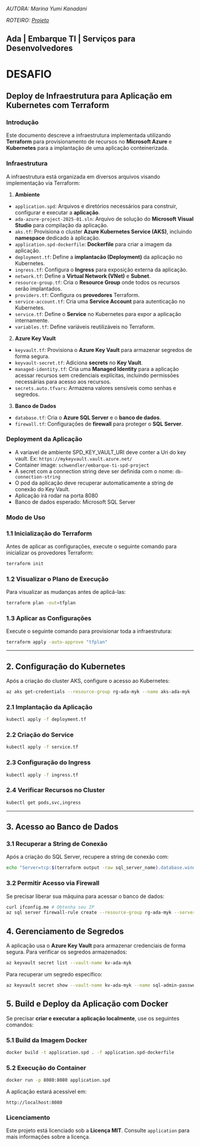 ﻿*AUTORA: Marina Yumi Kanadani*

*ROTEIRO: [*Projeto*](./projeto_modulo.md)*

## Ada | Embarque TI | Serviços para Desenvolvedores

# DESAFIO
## Deploy de Infraestrutura para Aplicação em Kubernetes com Terraform 

### Introdução
Este documento descreve a infraestrutura implementada utilizando **Terraform** para provisionamento de recursos no **Microsoft Azure** e **Kubernetes** para a implantação de uma aplicação conteinerizada. 

### Infraestrutura
A infraestrutura está organizada em diversos arquivos visando implementação via Terraform:

1. **Ambiente**
- `application.spd`: Arquivos e diretórios necessários para construir, configurar e executar a **aplicação**.
- `ada-azure-project-2025-01.sln`: Arquivo de solução do **Microsoft Visual Studio** para compilação da aplicação.
- `aks.tf`: Provisiona o cluster **Azure Kubernetes Service (AKS)**, incluindo **namespace** dedicado à aplicação.
- `application.spd-dockerfile`: **Dockerfile** para criar a imagem da aplicação.
- `deployment.tf`: Define a **implantacão (Deployment)** da aplicação no Kubernetes.
- `ingress.tf`: Configura o **Ingress** para exposição externa da aplicação.
- `network.tf`: Define a **Virtual Network (VNet)** e **Subnet**.
- `resource-group.tf`: Cria o **Resource Group** onde todos os recursos serão implantados.
- `providers.tf`: Configura os **provedores** Terraform.
- `service-account.tf`: Cria uma **Service Account** para autenticação no Kubernetes.
- `service.tf`: Define o **Service** no Kubernetes para expor a aplicação internamente.
- `variables.tf`: Define variáveis reutilizáveis no Terraform. 

2. **Azure Key Vault**
- `keyvault.tf`: Provisiona o **Azure Key Vault** para armazenar segredos de forma segura.
- `keyvault-secret.tf`: Adiciona **secrets** no **Key Vault**.
- `managed-identity.tf`: Cria uma **Managed Identity** para a aplicação acessar recursos sem credenciais explícitas, incluindo permissões necessárias para acesso aos recursos.
- `secrets.auto.tfvars`: Armazena valores sensíveis como senhas e segredos.

3. **Banco de Dados**
- `database.tf`: Cria o **Azure SQL Server** e o **banco de dados**.
- `firewall.tf`: Configurações de **firewall** para proteger o **SQL Server**.

### Deployment da Aplicação
- A variavel de ambiente SPD_KEY_VAULT_URI deve conter a Uri do key vault. Ex: `https://mykeyvault.vault.azure.net/`
- Container image: `schwendler/embarque-ti-spd-project`
- A secret com a connection string deve ser definida com o nome: `db-connection-string`
- O pod da aplicação deve recuperar automaticamente a string de conexão do Key Vault.
- Aplicação irá rodar na porta 8080
- Banco de dados esperado: Microsoft SQL Server

### Modo de Uso

### 1.1 **Inicialização do Terraform**
Antes de aplicar as configurações, execute o seguinte comando para inicializar os provedores Terraform:

```sh
terraform init
```

### 1.2 **Visualizar o Plano de Execução**
Para visualizar as mudanças antes de aplicá-las:
```sh
terraform plan -out=tfplan
```

### 1.3 **Aplicar as Configurações**
Execute o seguinte comando para provisionar toda a infraestrutura:
```sh
terraform apply -auto-approve "tfplan"
```

---

## 2. Configuração do Kubernetes
Após a criação do cluster AKS, configure o acesso ao Kubernetes:

```sh
az aks get-credentials --resource-group rg-ada-myk --name aks-ada-myk
```

### 2.1 **Implantação da Aplicação**
```sh
kubectl apply -f deployment.tf
```

### 2.2 **Criação do Service**
```sh
kubectl apply -f service.tf
```

### 2.3 **Configuração do Ingress**
```sh
kubectl apply -f ingress.tf
```

### 2.4 **Verificar Recursos no Cluster**
```sh
kubectl get pods,svc,ingress
```

---

## 3. Acesso ao Banco de Dados

### 3.1 **Recuperar a String de Conexão**
Após a criação do SQL Server, recupere a string de conexão com:
```sh
echo "Server=tcp:$(terraform output -raw sql_server_name).database.windows.net,1433;Database=$(terraform output -raw sql_database_name);User ID=$(terraform output -raw sql_admin_username);Password=YOUR_PASSWORD;"
```

### 3.2 **Permitir Acesso via Firewall**
Se precisar liberar sua máquina para acessar o banco de dados:
```sh
curl ifconfig.me # Obtenha seu IP
az sql server firewall-rule create --resource-group rg-ada-myk --server sql-ada-myk --name AllowMyIP --start-ip-address SEU_IP --end-ip-address SEU_IP
```

## 4. Gerenciamento de Segredos
A aplicação usa o **Azure Key Vault** para armazenar credenciais de forma segura. Para verificar os segredos armazenados:
```sh
az keyvault secret list --vault-name kv-ada-myk
```

Para recuperar um segredo específico:
```sh
az keyvault secret show --vault-name kv-ada-myk --name sql-admin-password
```

## 5. Build e Deploy da Aplicação com Docker

Se precisar **criar e executar a aplicação localmente**, use os seguintes comandos:

### 5.1 **Build da Imagem Docker**
```sh
docker build -t application.spd . -f application.spd-dockerfile
```

### 5.2 **Execução do Container**
```sh
docker run -p 8080:8080 application.spd
```

A aplicação estará acessível em:
```
http://localhost:8080
```
### Licenciamento
Este projeto está licenciado sob a **Licença MIT**. Consulte `application` para mais informações sobre a licença.